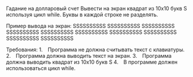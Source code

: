 Гадание на долларовый счет
Вывести на экран квадрат из 10х10 букв S используя цикл while.
Буквы в каждой строке не разделять.

Пример вывода на экран:
SSSSSSSSSS
SSSSSSSSSS
SSSSSSSSSS
SSSSSSSSSS
SSSSSSSSSS
SSSSSSSSSS
SSSSSSSSSS
SSSSSSSSSS
SSSSSSSSSS
SSSSSSSSSS


Требования:
1. Программа не должна считывать текст c клавиатуры.
2. Программа должна выводить текст на экран.
3. Программа должна выводить квадрат из 10х10 букв S
4. В программе должен использоваться цикл while.